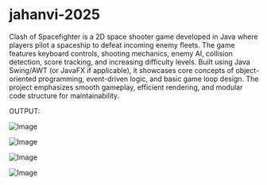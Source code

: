 # jahanvi-2025

Clash of Spacefighter is a 2D space shooter game developed in Java where players pilot a spaceship to defeat incoming enemy fleets. The game features keyboard controls, shooting mechanics, enemy AI, collision detection, score tracking, and increasing difficulty levels. Built using Java Swing/AWT (or JavaFX if applicable), it showcases core concepts of object-oriented programming, event-driven logic, and basic game loop design. The project emphasizes smooth gameplay, efficient rendering, and modular code structure for maintainability.

OUTPUT:

![Image](https://github.com/user-attachments/assets/815581da-3df8-44b2-9526-9fd223827a3a)

![Image](https://github.com/user-attachments/assets/3961782d-fae5-4943-aebd-9ed1379d25f9)

![Image](https://github.com/user-attachments/assets/9db5012c-7667-49ab-8aae-0e1141e1d086)

![Image](https://github.com/user-attachments/assets/5b79d77f-b242-4dac-a25c-18a7edfc78b8)
